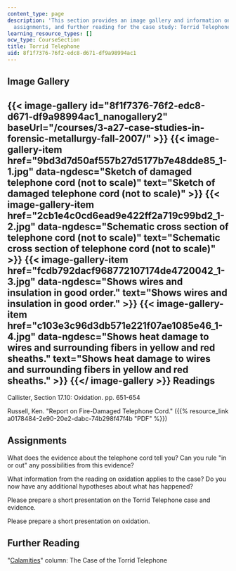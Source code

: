 ```yaml
---
content_type: page
description: 'This section provides an image gallery and information on readings,
  assignments, and further reading for the case study: Torrid Telephone.'
learning_resource_types: []
ocw_type: CourseSection
title: Torrid Telephone
uid: 8f1f7376-76f2-edc8-d671-df9a98994ac1
---
```


Image Gallery
-------------
{{< image-gallery id="8f1f7376-76f2-edc8-d671-df9a98994ac1_nanogallery2" baseUrl="/courses/3-a27-case-studies-in-forensic-metallurgy-fall-2007/" >}}
{{< image-gallery-item href="9bd3d7d50af557b27d5177b7e48dde85_1-1.jpg" data-ngdesc="Sketch of damaged telephone cord (not to scale)" text="Sketch of damaged telephone cord (not to scale)" >}}
{{< image-gallery-item href="2cb1e4c0cd6ead9e422ff2a719c99bd2_1-2.jpg" data-ngdesc="Schematic cross section of telephone cord (not to scale)" text="Schematic cross section of telephone cord (not to scale)" >}}
{{< image-gallery-item href="fcdb792dacf968772107174de4720042_1-3.jpg" data-ngdesc="Shows wires and insulation in good order." text="Shows wires and insulation in good order." >}}
{{< image-gallery-item href="c103e3c96d3db571e221f07ae1085e46_1-4.jpg" data-ngdesc="Shows heat damage to wires and surrounding fibers in yellow and red sheaths." text="Shows heat damage to wires and surrounding fibers in yellow and red sheaths." >}}
{{</ image-gallery >}}
Readings
--------

Callister, Section 17.10: Oxidation. pp. 651-654

Russell, Ken. "Report on Fire-Damaged Telephone Cord." ({{% resource_link a0178484-2e90-20e2-dabc-74b298f47f4b "PDF" %}})

Assignments
-----------

What does the evidence about the telephone cord tell you? Can you rule "in or out" any possibilities from this evidence?

What information from the reading on oxidation applies to the case? Do you now have any additional hypotheses about what has happened?

Please prepare a short presentation on the Torrid Telephone case and evidence.

Please prepare a short presentation on oxidation.

Further Reading
---------------

"[Calamities](http://www.designnews.com/article/ca286845.html)" column: The Case of the Torrid Telephone